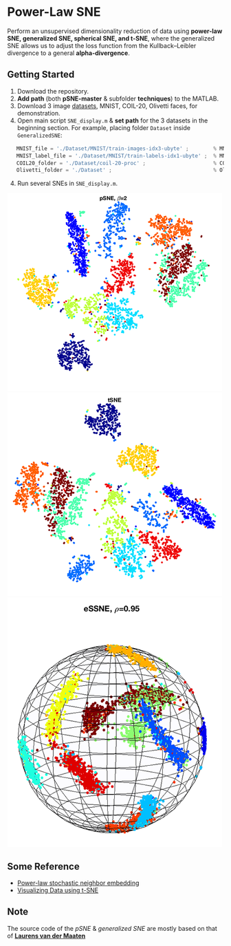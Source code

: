 # Power-Law SNE

Perform an unsupervised dimensionality reduction of data using **power-law SNE, generalized SNE, spherical SNE, and t-SNE**, where the generalized SNE allows us to adjust the loss function from the Kullback–Leibler divergence to a general **alpha-divergence**.


## Getting Started
1. Download the repository.
2. **Add path** (both **pSNE-master** & subfolder **techniques**) to the MATLAB.
2. Download 3 image [datasets](https://drive.google.com/file/d/0B5trx3WVKVERbnRRYkp6YVhEQTg/view?usp=sharing), MNIST, COIL-20, Olivetti faces, for demonstration.
3. Open main script `SNE_display.m` & **set path** for the 3 datasets in the beginning section. For example, placing folder `Dataset` inside `GeneralizedSNE`:
  ```python
     MNIST_file = './Dataset/MNIST/train-images-idx3-ubyte' ;        % MNIST images
     MNIST_label_file = './Dataset/MNIST/train-labels-idx1-ubyte' ;  % MNIST labels
     COIL20_folder = './Dataset/coil-20-proc' ;                      % COIL-20
     Olivetti_folder = './Dataset' ;                                 % Olivetti faces
  ```
4. Run several SNEs in `SNE_display.m`.

![power-law SNE Screenshot](./screenshots/pSNE_scrshot.png)
![tSNE Screen Shot](./screenshots/tSNE_scrshot.png)
![spherical SNE Screenshot](./screenshots/esSNE_scrshot.png)


## Some Reference
* [Power-law stochastic neighbor embedding](http://ieeexplore.ieee.org/document/7952576/)
* [Visualizing Data using t-SNE](http://www.jmlr.org/papers/volume9/vandermaaten08a/vandermaaten08a.pdf)

## Note
The source code of the *pSNE* & *generalized SNE* are mostly based on that of [**Laurens van der Maaten**](https://lvdmaaten.github.io/tsne/)
